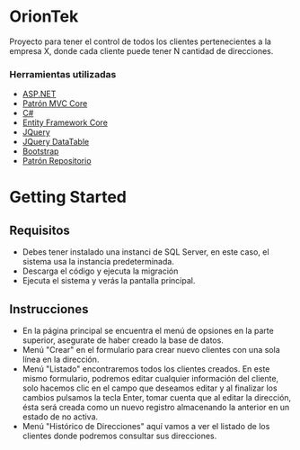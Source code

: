# OrionTek
Proyecto para tener el control de todos los clientes pertenecientes a la empresa X, donde cada cliente puede tener N cantidad de direcciones.

### Herramientas utilizadas

* [ASP.NET](https://dotnet.microsoft.com/en-us/apps/aspnet)
* [Patrón MVC Core](https://docs.microsoft.com/en-us/aspnet/core/mvc/overview?view=aspnetcore-6.0)
* [C#](https://docs.microsoft.com/en-us/dotnet/csharp/)
* [Entity Framework Core](https://docs.microsoft.com/en-us/ef/core/)
* [JQuery](https://jquery.com/)
* [JQuery DataTable](https://datatables.net/)
* [Bootstrap](https://getbootstrap.com)
* [Patrón Repositorio](https://www.linkedin.com/pulse/repository-pattern-c-pawan-verma/)

# Getting Started
## Requisitos
* Debes tener instalado una instanci de SQL Server, en este caso, el sistema usa la instancia predeterminada.
* Descarga el código y ejecuta la migración
* Ejecuta el sistema y verás la pantalla principal.

## Instrucciones
* En la página principal se encuentra el menú de opsiones en la parte superior, asegurate de haber creado la base de datos.
* Menú "Crear" en el formulario para crear nuevo clientes con una sola línea en la dirección.
* Menú "Listado" encontraremos todos los clientes creados. En este mismo formulario, podremos editar cualquier información del cliente, solo hacemos clic en el campo que deseamos editar y al finalizar los cambios pulsamos la tecla Enter, tomar cuenta que al editar la dirección, ésta será creada como un nuevo registro almacenando la anterior en un estado de no activa.
* Menú "Histórico de Direcciones" aquí vamos a ver el listado de los clientes donde podremos consultar sus direcciones.
